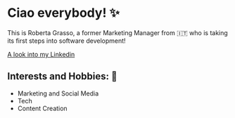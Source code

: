 # Ciao everybody! :sparkles:

This is Roberta Grasso, a former Marketing Manager from :it: who is taking its first steps into software development!

[A look into my Linkedin](https://www.linkedin.com/in/roberta-grasso-40b940172/)

## Interests and Hobbies: 🌱
- Marketing and Social Media
-  Tech
-  Content Creation

